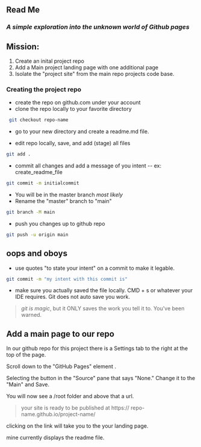 ## Read Me
### _A simple exploration into the unknown world of Github pages_

## Mission:
1. Create an inital project repo
2. Add a Main project landing page with one additional page
3. Isolate the "project site" from the main repo projects code base.  
 ###  Creating the project repo
- create the repo on github.com under your account
- clone the repo locally to your favorite directory
 ```sh
  git checkout repo-name
  ```
- go to your new directory and create a readme.md file. 

- edit repo locally, save, and add (stage) all files
```sh
git add . 
```
- commit all changes and add a message of you intent -- ex: create_readme_file
```sh
git commit -m initialcommit
```
- You will be in the master branch *most likely*
- Rename the "master" branch to "main"
 ```sh
 git branch -M main
 ```
- push you changes up to github repo
 ```sh
 git push -u origin main
 ```
## oops and oboys
- use quotes "to state your intent" on a commit to make it legable. 
```sh
git commit -m "my intent with this commit is"
```
- make sure you actually saved the file locally. CMD + s or whatever your IDE requires. Git does not auto save you work. 
> _git is magic_, but it
>  ONLY saves the
> work you tell it to.
> You've been
> warned.
## Add a main page to our repo 
 In our github repo for this project there is a Settings tab to the right at the top of the page. 

 Scroll down to the "GitHub Pages" element
.

Selecting the button in the "Source" pane that says "None." Change it to the "Main" and Save.

You will now see a /root
folder and above that a url. 
> your site is ready to be published at https://
> repo-name.github.io/project-name/

clicking on the link will take you to the your landing page.

mine currently displays the readme file. 
